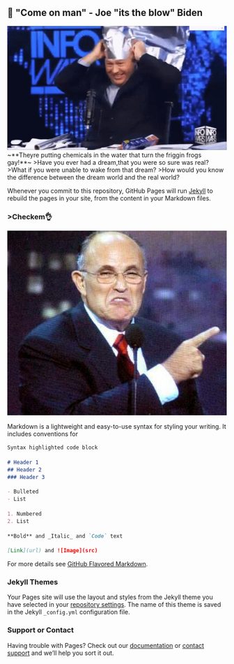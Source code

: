 ## :frog: "Come on man" - Joe "its the blow" Biden

<img src="https://github.com/qayynon/Q/blob/main/AluminiumHatGenius.gif" width=1000>
~**Theyre putting chemicals in the water that turn the friggin frogs gay!**~ 
>Have you ever had a dream,that you were so sure was real? 
>What if you were unable to wake from that dream? 
>How would you know the difference between the dream world and the real world?

Whenever you commit to this repository, GitHub Pages will run [Jekyll](https://jekyllrb.com/) to rebuild the pages in your site, from the content in your Markdown files.

### **>Checkem**:ok_hand:

<img src="https://github.com/qayynon/Q/blob/main/original.jpg" width=750>

Markdown is a lightweight and easy-to-use syntax for styling your writing. It includes conventions for

```markdown
Syntax highlighted code block

# Header 1
## Header 2
### Header 3

- Bulleted
- List

1. Numbered
2. List

**Bold** and _Italic_ and `Code` text

[Link](url) and ![Image](src)
```

For more details see [GitHub Flavored Markdown](https://guides.github.com/features/mastering-markdown/).

### Jekyll Themes

Your Pages site will use the layout and styles from the Jekyll theme you have selected in your [repository settings](https://github.com/qayynon/Q/settings). The name of this theme is saved in the Jekyll `_config.yml` configuration file.

### Support or Contact

Having trouble with Pages? Check out our [documentation](https://docs.github.com/categories/github-pages-basics/) or [contact support](https://github.com/contact) and we’ll help you sort it out.
